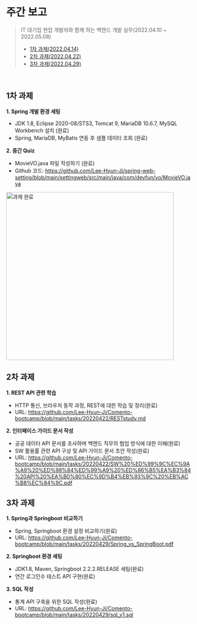 # 주간 보고
> IT 대기업 현업 개발자와 함께 하는 백엔드 개발 실무(2022.04.10 ~ 2022.05.08)   
> * [1차 과제(2022.04.14)](#1차-과제)
> * [2차 과제(2022.04.22)](#2차-과제)
> * [3차 과제(2022.04.29)](#3차-과제)

 

## 1차 과제

**1. Spring 개발 환경 세팅**
- JDK 1.8, Eclipse 2020-08/STS3, Tomcat 9, MariaDB 10.6.7, MySQL Workbench 설치 (완료)
- Spring, MariaDB, MyBatis 연동 후 샘플 데이터 조회 (완료)
 
**2. 중간 Quiz**
- MovieVO.java 파일 작성하기 (완료)
- Github 코드: https://github.com/Lee-Hyun-Ji/spring-web-setting/blob/main/settingweb/src/main/java/com/devfun/vo/MovieVO.java


<img width="451" alt="과제 완료" src="https://user-images.githubusercontent.com/84483522/163295394-48b89f9b-5fd6-4922-b6bb-468432290a15.PNG">


## 2차 과제

**1. REST API 관련 학습**
- HTTP 통신, 브라우저 동작 과정, REST에 대한 학습 및 정리(완료)
- URL: https://github.com/Lee-Hyun-Ji/Comento-bootcamp/blob/main/tasks/20220422/RESTstudy.md

**2. 인터페이스 가이드 문서 작성**
- 공공 데이터 API 문서를 조사하며 백엔드 직무의 협업 방식에 대한 이해(완료)
- SW 활용률 관련 API 구상 및 API 가이드 문서 초안 작성(완료)
- URL: https://github.com/Lee-Hyun-Ji/Comento-bootcamp/blob/main/tasks/20220422/SW%20%ED%99%9C%EC%9A%A9%20%ED%98%84%ED%99%A9%20%ED%86%B5%EA%B3%84%20API%20%EA%B0%80%EC%9D%B4%EB%93%9C%20%EB%AC%B8%EC%84%9C.pdf


  

## 3차 과제

**1. Spring과 Springboot 비교하기**
- Spring, Springboot 환경 설정 비교하기(완료)
- URL: https://github.com/Lee-Hyun-Ji/Comento-bootcamp/blob/main/tasks/20220429/Spring_vs_SpringBoot.pdf

**2. Springboot 환경 세팅**
- JDK1.8, Maven, Springboot 2.2.2.RELEASE 세팅(완료)
- 연간 로그인수 테스트 API 구현(완료)

**3. SQL 작성**
- 통계 API 구축을 위한 SQL 작성(완료)
- URL: https://github.com/Lee-Hyun-Ji/Comento-bootcamp/blob/main/tasks/20220429/sql_v1.sql
